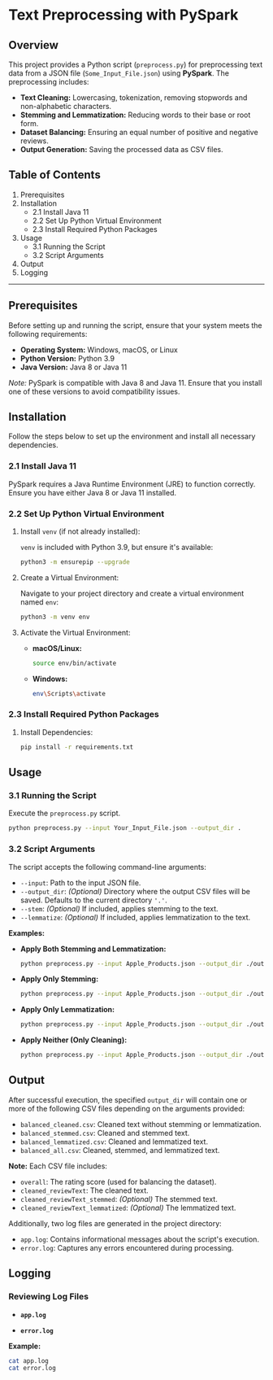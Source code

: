 # Text Preprocessing with PySpark

## Overview

This project provides a Python script (`preprocess.py`) for preprocessing text data from a JSON file (`Some_Input_File.json`) using **PySpark**. The preprocessing includes:

- **Text Cleaning:** Lowercasing, tokenization, removing stopwords and non-alphabetic characters.
- **Stemming and Lemmatization:** Reducing words to their base or root form.
- **Dataset Balancing:** Ensuring an equal number of positive and negative reviews.
- **Output Generation:** Saving the processed data as CSV files.

## Table of Contents

1. Prerequisites
2. Installation
    - 2.1 Install Java 11
    - 2.2 Set Up Python Virtual Environment
    - 2.3 Install Required Python Packages
3. Usage
    - 3.1 Running the Script
    - 3.2 Script Arguments
4. Output
5. Logging

---

## Prerequisites

Before setting up and running the script, ensure that your system meets the following requirements:

- **Operating System:** Windows, macOS, or Linux
- **Python Version:** Python 3.9
- **Java Version:** Java 8 or Java 11

*Note:* PySpark is compatible with Java 8 and Java 11. Ensure that you install one of these versions to avoid compatibility issues.

## Installation

Follow the steps below to set up the environment and install all necessary dependencies.

### 2.1 Install Java 11

PySpark requires a Java Runtime Environment (JRE) to function correctly. Ensure you have either Java 8 or Java 11 installed.


### 2.2 Set Up Python Virtual Environment

1. Install `venv` (if not already installed):

   `venv` is included with Python 3.9, but ensure it's available:

   ```bash
   python3 -m ensurepip --upgrade
   ```

2. Create a Virtual Environment:

   Navigate to your project directory and create a virtual environment named `env`:

   ```bash
   python3 -m venv env
   ```

3. Activate the Virtual Environment:

   - **macOS/Linux:**

     ```bash
     source env/bin/activate
     ```

   - **Windows:**

     ```bash
     env\Scripts\activate
     ```


### 2.3 Install Required Python Packages

1. Install Dependencies:

   ```bash
   pip install -r requirements.txt
   ```

## Usage

### 3.1 Running the Script

Execute the `preprocess.py` script.

```bash
python preprocess.py --input Your_Input_File.json --output_dir .
```

### 3.2 Script Arguments

The script accepts the following command-line arguments:

- `--input`: Path to the input JSON file. 
- `--output_dir`: *(Optional)* Directory where the output CSV files will be saved. Defaults to the current directory `'.'`.
- `--stem`: *(Optional)* If included, applies stemming to the text.
- `--lemmatize`: *(Optional)* If included, applies lemmatization to the text.

**Examples:**

- **Apply Both Stemming and Lemmatization:**

  ```bash
  python preprocess.py --input Apple_Products.json --output_dir ./output --stem --lemmatize
  ```

- **Apply Only Stemming:**

  ```bash
  python preprocess.py --input Apple_Products.json --output_dir ./output --stem
  ```

- **Apply Only Lemmatization:**

  ```bash
  python preprocess.py --input Apple_Products.json --output_dir ./output --lemmatize
  ```

- **Apply Neither (Only Cleaning):**

  ```bash
  python preprocess.py --input Apple_Products.json --output_dir ./output
  ```

## Output

After successful execution, the specified `output_dir` will contain one or more of the following CSV files depending on the arguments provided:

- `balanced_cleaned.csv`: Cleaned text without stemming or lemmatization.
- `balanced_stemmed.csv`: Cleaned and stemmed text.
- `balanced_lemmatized.csv`: Cleaned and lemmatized text.
- `balanced_all.csv`: Cleaned, stemmed, and lemmatized text.

**Note:** Each CSV file includes:

- `overall`: The rating score (used for balancing the dataset).
- `cleaned_reviewText`: The cleaned text.
- `cleaned_reviewText_stemmed`: *(Optional)* The stemmed text.
- `cleaned_reviewText_lemmatized`: *(Optional)* The lemmatized text.

Additionally, two log files are generated in the project directory:

- `app.log`: Contains informational messages about the script's execution.
- `error.log`: Captures any errors encountered during processing.

## Logging

### Reviewing Log Files

- **`app.log`**

- **`error.log`**


**Example:**

```bash
cat app.log
cat error.log
```


